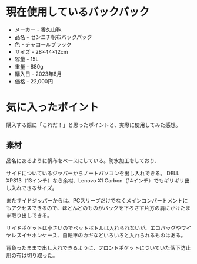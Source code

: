 # 現在使用しているバックパック

* メーカー - 香久山鞄
* 品名 - センニチ帆布バックパック
* 色 - チャコールブラック
* サイズ - 28×44×12cm
* 容量 - 15L
* 重量 - 880g
* 購入日 - 2023年8月
* 価格 - 22,000円

# 気に入ったポイント

購入する際に「これだ！」と思ったポイントと、実際に使用してみた感想。

## 素材

品名にあるように帆布をベースにしている。防水加工をしており、


サイドについているジッパーからノートパソコンを出し入れできる。
DELL XPS13（13インチ）なら余裕、Lenovo X1 Carbon（14インチ）でもギリギリ出し入れできるサイズ。

またサイドジッパーからは、PCスリーブだけでなくメインコンパートメントにもアクセスできるので、ほとんどのものがバッグを下ろさず片方の肩にかけたまま取り出しできる。


サイドポケットは小さいのでペットボトルは入れられないが、エコバッグやワイヤレスイヤホンケース、自転車のカギなどいろいろと入れられるものはある。

背負ったままで出し入れできるように、フロントポケットについていた落下防止用の布は切り取った。

